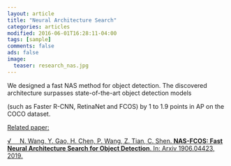 ```yaml
---
layout: article
title: "Neural Architecture Search"
categories: articles
modified: 2016-06-01T16:28:11-04:00
tags: [sample]
comments: false
ads: false
image:
  teaser: research_nas.jpg
---
```


We designed a fast NAS method for object detection. The discovered architecture surpasses state-of-the-art object detection models

(such as Faster R-CNN, RetinaNet and FCOS) by 1 to 1.9 points in AP on the COCO dataset.

<u>Related paper:<u/>

&radic; &nbsp; &nbsp; N. Wang, Y. Gao, H. Chen, P. Wang, Z. Tian, C. Shen. **NAS-FCOS: Fast Neural Architecture Search for Object Detection**. In: Arxiv 1906.04423, 2019.